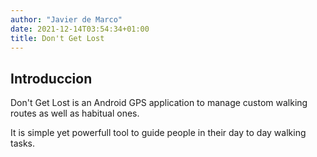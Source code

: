 ```yaml
---
author: "Javier de Marco"
date: 2021-12-14T03:54:34+01:00
title: Don't Get Lost
---
```


## Introduccion

Don't Get Lost is an Android GPS application to manage custom walking routes as well as habitual
ones.

It is simple yet powerfull tool to guide people in their day to day walking tasks.
